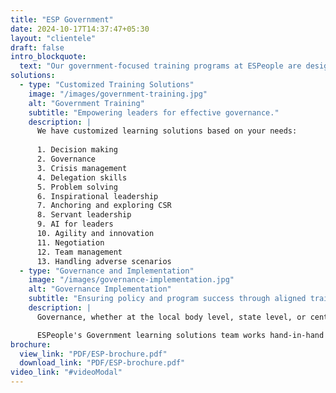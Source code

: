 ```yaml
---
title: "ESP Government"
date: 2024-10-17T14:37:47+05:30
layout: "clientele"
draft: false
intro_blockquote:
  text: "Our government-focused training programs at ESPeople are designed to empower leaders with essential skills in decision-making, crisis management, servant leadership, innovation, and more, enabling them to lead with agility, responsibility, and resilience."
solutions:
  - type: "Customized Training Solutions"
    image: "/images/government-training.jpg"
    alt: "Government Training"
    subtitle: "Empowering leaders for effective governance."
    description: |
      We have customized learning solutions based on your needs:
      
      1. Decision making  
      2. Governance  
      3. Crisis management  
      4. Delegation skills  
      5. Problem solving  
      6. Inspirational leadership  
      7. Anchoring and exploring CSR  
      8. Servant leadership  
      9. AI for leaders  
      10. Agility and innovation  
      11. Negotiation  
      12. Team management  
      13. Handling adverse scenarios
  - type: "Governance and Implementation"
    image: "/images/governance-implementation.jpg"
    alt: "Governance Implementation"
    subtitle: "Ensuring policy and program success through aligned training."
    description: |
      Governance, whether at the local body level, state level, or central level, periodically requires alignment on various policies and programs. Preparing for a higher degree of deliverables requires preparedness, awareness, motivation, and zeal to ensure government programs and projects reach the common man. 

      ESPeople's Government learning solutions team works hand-in-hand with the government to train the entire machinery for reaching the people beneficiaries.
brochure:
  view_link: "PDF/ESP-brochure.pdf"
  download_link: "PDF/ESP-brochure.pdf"
video_link: "#videoModal"
---
```

